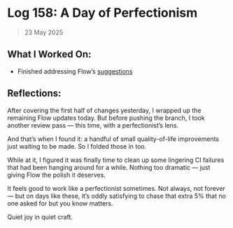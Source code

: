 # Log 158: A Day of Perfectionism

> 23 May 2025

## What I Worked On:

- Finished addressing Flow’s
  [suggestions](https://github.com/lightningdevkit/rust-lightning/pull/3639#issuecomment-2905245662)

## Reflections:

After covering the first half of changes yesterday, I wrapped up the remaining
Flow updates today. But before pushing the branch, I took another review pass —
this time, with a perfectionist’s lens.

And that’s when I found it: a handful of small quality-of-life improvements just
waiting to be made. So I folded those in too.

While at it, I figured it was finally time to clean up some lingering CI
failures that had been hanging around for a while. Nothing too dramatic — just
giving Flow the polish it deserves.

It feels good to work like a perfectionist sometimes. Not always, not forever —
but on days like these, it’s oddly satisfying to chase that extra 5% that no one
asked for but you know matters.

Quiet joy in quiet craft.
